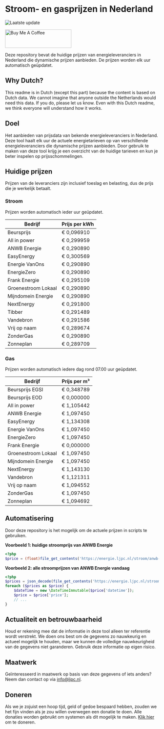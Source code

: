 # Stroom- en gasprijzen in Nederland

![Laatste update](https://img.shields.io/badge/laatste%20update-2023--08--31%2010%3A00%20CET-brightgreen)

<a href="https://www.buymeacoffee.com/Lars-" target="_blank"><img src="https://cdn.buymeacoffee.com/buttons/v2/default-orange.png" alt="Buy Me A Coffee" height="60" style="height: 60px !important;width: 217px !important;" ></a>

Deze repository bevat de huidige prijzen van energieleveranciers in Nederland die dynamische prijzen aanbieden. De prijzen worden elk uur automatisch geüpdatet.

## Why Dutch?

This readme is in Dutch (except this part) because the content is based on Dutch data. We cannot imagine that anyone outside the Netherlands would need this data. If you do, please let us know. Even with this Dutch readme, we think
everyone will understand how it works.

## Doel

Het aanbieden van prijsdata van bekende energieleveranciers in Nederland. Deze tool haalt elk uur de actuele energietarieven op van verschillende energieleveranciers die dynamische prijzen aanbieden. Door gebruik te maken van deze tool
krijg je een overzicht van de huidige tarieven en kun je beter inspelen op prijsschommelingen.

## Huidige prijzen

Prijzen van de leveranciers zijn inclusief toeslag en belasting, dus de prijs die je werkelijk betaalt.

### Stroom

Prijzen worden automatisch ieder uur geüpdatet.

 Bedrijf | Prijs per kWh 
---------|---------------
Beursprijs | € 0,096910
All in power | € 0,299959
ANWB Energie | € 0,290890
EasyEnergy | € 0,300569
Energie VanOns | € 0,290890
EnergieZero | € 0,290890
Frank Energie | € 0,295109
Groenestroom Lokaal | € 0,290890
Mijndomein Energie | € 0,290890
NextEnergy | € 0,291800
Tibber | € 0,291489
Vandebron | € 0,291586
Vrij op naam | € 0,289674
ZonderGas | € 0,290890
Zonneplan | € 0,289709


### Gas

Prijzen worden automatisch iedere dag rond 07.00 uur geüpdatet.

 Bedrijf | Prijs per m³ 
---------|--------------
Beursprijs EGSI | € 0,348789
Beursprijs EOD | € 0,000000
All in power | € 1,105442
ANWB Energie | € 1,097450
EasyEnergy | € 1,134308
Energie VanOns | € 1,097450
EnergieZero | € 1,097450
Frank Energie | € 0,000000
Groenestroom Lokaal | € 1,097450
Mijndomein Energie | € 1,097450
NextEnergy | € 1,143130
Vandebron | € 1,121311
Vrij op naam | € 1,094552
ZonderGas | € 1,097450
Zonneplan | € 1,094692


## Automatisering

Door deze repository is het mogelijk om de actuele prijzen in scripts te gebruiken.

**Voorbeeld 1: huidige stroomprijs van ANWB Energie**

```php
<?php
$price = (float)file_get_contents('https://energie.ljpc.nl/stroom/anwb-energie-nu.txt');

```

**Voorbeeld 2: alle stroomprijzen van ANWB Energie vandaag**

```php
<?php
$prices = json_decode(file_get_contents('https://energie.ljpc.nl/stroom/all-in-power-vandaag.json'),true);
foreach ($prices as $price) {
    $dateTime = new \DateTimeImmutable($price['datetime']);
    $price = $price['price'];
    // ...
}
```

## Actualiteit en betrouwbaarheid

Houd er rekening mee dat de informatie in deze tool alleen ter referentie wordt verstrekt. We doen ons best om de gegevens zo nauwkeurig en actueel mogelijk te houden, maar we kunnen de volledige nauwkeurigheid van de gegevens niet
garanderen. Gebruik deze informatie op eigen risico.

## Maatwerk

Geïnteresseerd in maatwerk op basis van deze gegevens of iets anders? Neem dan contact op
via [info@ljpc.nl](mailto:info@ljpc.nl?subject=Energie%20prijzen).

## Doneren

Als we je zojuist een hoop tijd, geld of gedoe bespaard hebben, zouden we het fijn vinden als je zou willen overwegen een
donatie te doen. Alle donaties worden gebruikt om systemen als dit mogelijk te
maken. [Klik hier](https://www.buymeacoffee.com/Lars-) om te doneren.
